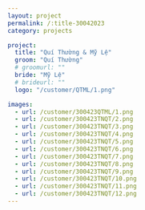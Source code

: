 ```yaml
---
layout: project
permalink: /:title-30042023
category: projects

project:
  title: "Quí Thường & Mỹ Lệ"
  groom: "Quí Thường"
  # groomurl: ""
  bride: "Mỹ Lệ"
  # brideurl: ""
  logo: "/customer/QTML/1.png"

images:
  - url: /customer/300423QTML/1.png
  - url: /customer/300423TNQT/2.png
  - url: /customer/300423TNQT/3.png
  - url: /customer/300423TNQT/4.png
  - url: /customer/300423TNQT/5.png
  - url: /customer/300423TNQT/6.png
  - url: /customer/300423TNQT/7.png
  - url: /customer/300423TNQT/8.png
  - url: /customer/300423TNQT/9.png
  - url: /customer/300423TNQT/10.png
  - url: /customer/300423TNQT/11.png
  - url: /customer/300423TNQT/12.png
---
```

